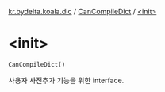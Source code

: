 [kr.bydelta.koala.dic](../index.md) / [CanCompileDict](index.md) / [&lt;init&gt;](./-init-.md)

# &lt;init&gt;

`CanCompileDict()`

사용자 사전추가 기능을 위한 interface.

